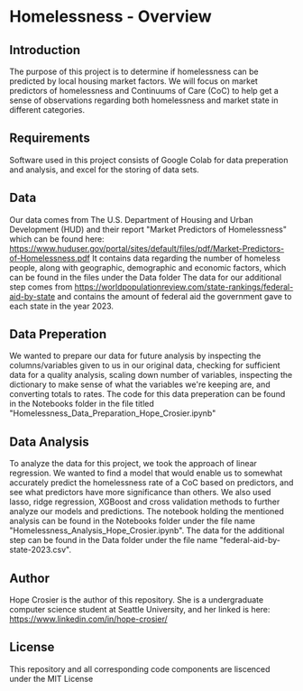 # Homelessness - Overview

## Introduction
The purpose of this project is to determine if homelessness can be predicted by local housing market factors. We will focus on market predictors of homelessness and Continuums of Care (CoC) to help get a sense of observations regarding both homelessness and market state in different categories.

## Requirements
Software used in this project consists of Google Colab for data preperation and analysis, and excel for the storing of data sets. 

## Data
Our data comes from The U.S. Department of Housing and Urban Development (HUD) and their report "Market Predictors of Homelessness" which can be found here: https://www.huduser.gov/portal/sites/default/files/pdf/Market-Predictors-of-Homelessness.pdf
It contains data regarding the number of homeless people, along with geographic, demographic and economic factors, which can be found in the files under the Data folder
The data for our additional step comes from https://worldpopulationreview.com/state-rankings/federal-aid-by-state and contains the amount of federal aid the government gave to each state in the year 2023.

## Data Preperation
We wanted to prepare our data for future analysis by inspecting the columns/variables given to us in our original data, checking for sufficient data for a quality analysis, scaling down number of variables, inspecting the dictionary to make sense of what the variables we're keeping are, and converting totals to rates. The code for this data preperation can be found in the Notebooks folder in the file titled "Homelessness_Data_Preparation_Hope_Crosier.ipynb"

## Data Analysis
To analyze the data for this project, we took the approach of linear regression. We wanted to find a model that would enable us to somewhat accurately predict the homelessness rate of a CoC based on predictors, and see what predictors have more significance than others. We also used lasso, ridge regression, XGBoost and cross validation methods to further analyze our models and predictions. The notebook holding the mentioned analysis can be found in the Notebooks folder under the file name "Homelessness_Analysis_Hope_Crosier.ipynb". The data for the additional step can be found in the Data folder under the file name "federal-aid-by-state-2023.csv". 

## Author
Hope Crosier is the author of this repository. She is a undergraduate computer science student at Seattle University, and her linked is here: https://www.linkedin.com/in/hope-crosier/

## License
This repository and all corresponding code components are liscenced under the MIT License
